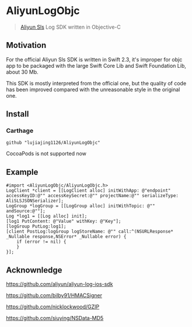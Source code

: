 # AliyunLogObjc

> [Aliyun Sls](https://www.aliyun.com/product/sls) Log SDK written in Objective-C

## Motivation

For the official Aliyun Sls SDK is written in Swift 2.3, it's improper for objc app to be packaged with the large Swift Core Lib and Swift Foundation Lib, about 30 Mb.

This SDK is mostly interpreted from the official one, but the quality of code has been improved compared with the unreasonable style in the original one.

## Install

### Carthage

```
github "lujiajing1126/AliyunLogObjc"
```

CocoaPods is not supported now

## Example

```objc
#import <AliyunLogObjc/AliyunLogObjc.h> 
LogClient *client = [[LogClient alloc] initWithApp: @"endpoint" accessKeyID:@"" accessKeySecret:@"" projectName:@"" serializeType: AliSLSJSONSerializer];
LogGroup *logGroup = [[LogGroup alloc] initWithTopic: @"" andSource:@""];
Log *log1 = [[Log alloc] init];
[log1 PutContent: @"Value" withKey: @"Key"];
[logGroup PutLog:log1];
[client PostLog:logGroup logStoreName: @"" call:^(NSURLResponse* _Nullable response,NSError* _Nullable error) {
	if (error != nil) {
	}
}];

```

## Acknownledge

https://github.com/aliyun/aliyun-log-ios-sdk

https://github.com/bilby91/HMACSigner

https://github.com/nicklockwood/GZIP

https://github.com/siuying/NSData-MD5

